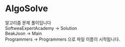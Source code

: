 # AlgoSolve

알고리즘 문제 풀이입니다  
SoftweaExpertAcademy -> Solution  
BeakJoon -> Main  
Programmers -> Programmers
으로 파일 이름이 시작됩니다.
